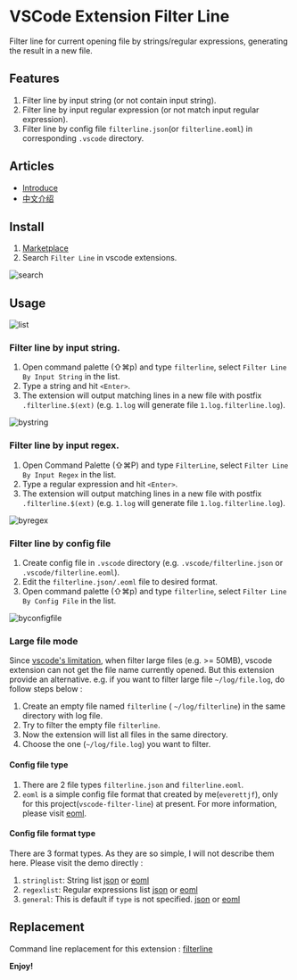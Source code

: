 # VSCode Extension Filter Line

Filter line for current opening file by strings/regular expressions, generating the result in a new file.

## Features

1. Filter line by input string (or not contain input string).
2. Filter line by input regular expression (or not match input regular expression).
3. Filter line by config file `filterline.json`(or `filterline.eoml`) in corresponding `.vscode` directory.

## Articles

- [Introduce](https://medium.com/@everettjf/vscode-extension-filter-line-ec4250c49a92)
- [中文介绍](https://everettjf.github.io/2018/07/03/vscode-extension-filter-line/)

## Install

1. [Marketplace](https://marketplace.visualstudio.com/items?itemName=everettjf.filter-line)
2. Search `Filter Line` in vscode extensions.

![search](img/search.png)


## Usage

![list](img/commandlist.png)

### Filter line by input string.

1. Open command palette (⇧⌘p) and type `filterline`, select `Filter Line By Input String` in the list.
2. Type a string and hit `<Enter>`.
3. The extension will output matching lines in a new file with postfix `.filterline.$(ext)` (e.g. `1.log` will generate file `1.log.filterline.log`).

![bystring](img/bystring.gif)


### Filter line by input regex.

1. Open Command Palette (⇧⌘P) and type `FilterLine`, select `Filter Line By Input Regex` in the list.
2. Type a regular expression and hit `<Enter>`.
3. The extension will output matching lines in a new file with postfix `.filterline.$(ext)` (e.g. `1.log` will generate file `1.log.filterline.log`).

![byregex](img/byregex.gif)

### Filter line by config file

1. Create config file in `.vscode` directory (e.g. `.vscode/filterline.json` or `.vscode/filterline.eoml`).
2. Edit the `filterline.json/.eoml` file to desired format.
3. Open command palette (⇧⌘p) and type `filterline`, select `Filter Line By Config File` in the list.

![byconfigfile](img/byconfigfile.gif)

### Large file mode

Since [vscode's limitation](https://github.com/microsoft/vscode/issues/31078), when filter large files (e.g. >= 50MB), vscode extension can not get the file name currently opened. But this extension provide an alternative. e.g. if you want to filter large file `~/log/file.log`, do follow steps below :

1. Create an empty file named `filterline` ( `~/log/filterline`) in the same directory with log file.
2. Try to filter the empty file `filterline`.
3. Now the extension will list all files in the same directory.
4. Choose the one (`~/log/file.log`) you want to filter. 


#### Config file type

1. There are 2 file types `filterline.json` and `filterline.eoml`. 
2. `eoml` is a simple config file format that created by me(`everettjf`), only for this project(`vscode-filter-line`) at present. For more information, please visit [eoml](https://github.com/everettjf/eoml).

#### Config file format type

There are 3 format types. As they are so simple, I will not describe them here. Please visit the demo directly :
1. `stringlist`: String list [json](demo/log0json/.vscode/filterline.json) or [eoml](demo/log0eoml/.vscode/filterline.eoml)
2. `regexlist`: Regular expressions list [json](demo/log1json/.vscode/filterline.json) or [eoml](demo/log1eoml/.vscode/filterline.eoml)
3. `general`: This is default if `type` is not specified. [json](demo/log2json/.vscode/filterline.json) or [eoml](demo/log2eoml/.vscode/filterline.eoml)


## Replacement

Command line replacement for this extension : [filterline](https://github.com/everettjf/filterline)

**Enjoy!**
